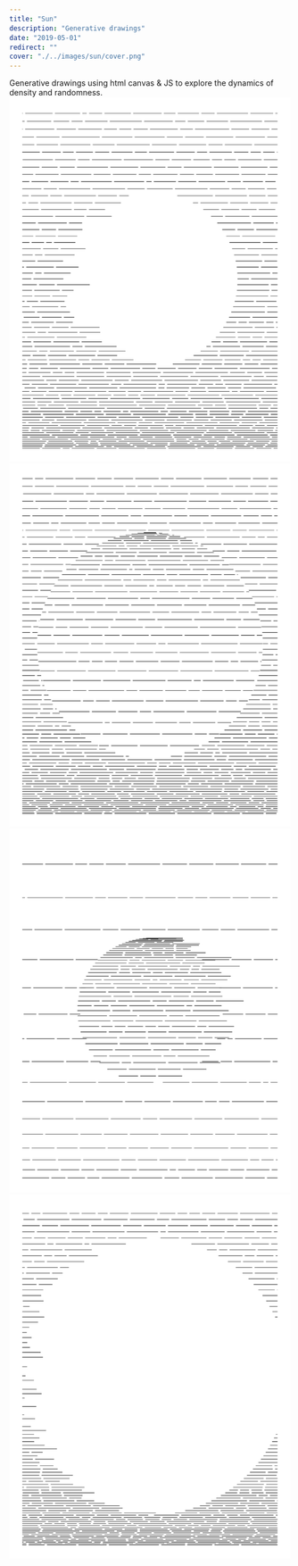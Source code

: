 ```yaml
---
title: "Sun"
description: "Generative drawings"
date: "2019-05-01"
redirect: ""
cover: "./../images/sun/cover.png"
---
```

<div class="text">
Generative drawings using html canvas & JS to explore the dynamics of density and randomness.
</div>

<div class="row two">
  <img src="./../images/sun/2019.04.14-15.12.01-0.png" />
  <img src="./../images/sun/2019.04.14-16.19.17-0.png" />
</div>

<div class="row two">
  <img src="./../images/sun/2019.04.14-16.20.50-0.png" />
  <img src="./../images/sun/2019.04.14-15.08.27-0.png" />
</div>
